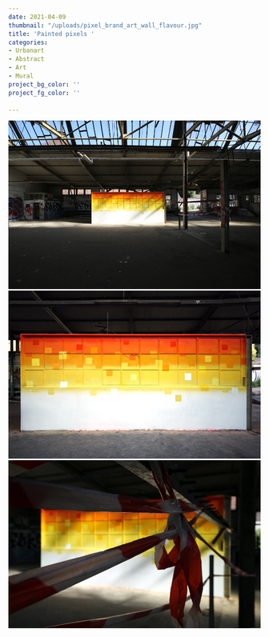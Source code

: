 ```yaml
---
date: 2021-04-09
thumbnail: "/uploads/pixel_brand_art_wall_flavour.jpg"
title: 'Painted pixels '
categories:
- Urbanart
- Abstract
- Art
- Mural
project_bg_color: ''
project_fg_color: ''

---
```

![](/uploads/pixel_brand_art_wall_totale.jpg)![](/uploads/pixel_brand_art_wall.jpg)![](/uploads/pixel_wall_flavour.jpg)